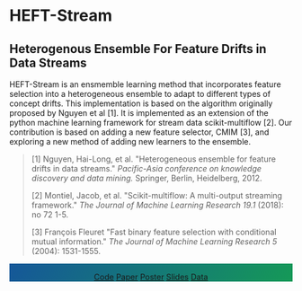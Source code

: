 # HEFT-Stream
## Heterogenous Ensemble For Feature Drifts in Data Streams

HEFT-Stream is an ensmemble learning method that incorporates feature selection into a heterogeneous ensemble to adapt to different types of concept drifts. This implementation is based on the algorithm originally proposed by Nguyen et al [1]. It is implemented as an extension of the python machine learning framework for stream data scikit-multiflow [2]. Our contribution is based on adding a new feature selector, CMIM [3], and exploring a new method of adding new learners to the ensemble.

>[1] Nguyen, Hai-Long, et al. "Heterogeneous ensemble for feature drifts in data streams." *Pacific-Asia conference on knowledge discovery and data mining.* Springer, Berlin, Heidelberg, 2012.
>
>[2] Montiel, Jacob, et al. "Scikit-multiflow: A multi-output streaming framework." *The Journal of Machine Learning Research 19.1* (2018): no 72 1-5.
>
>[3] François Fleuret "Fast binary feature selection with conditional mutual information." *The Journal of Machine Learning Research 5* (2004): 1531-1555.

<div style="background-color: #159957; padding-top: 15px; background-image: linear-gradient(120deg, #155799, #159957);">
<center>
<a class="btn" href="https://github.com/KohlhaseJ/heftstream/">Code</a>
<a class="btn" href="https://www.researchgate.net/publication/229067302_Heterogeneous_Ensemble_for_Feature_Drifts_in_Data_Streams/link/00463532915e53f75a000000/download">Paper</a>
<a class="btn" href="https://kohlhasej.github.io/heftstream/pdfs/dmlab_heftstream_poster.pdf">Poster</a>
<a class="btn" href="https://kohlhasej.github.io/heftstream/pdfs/dmlab_heftstream_03.pdf">Slides</a>
<a class="btn" href="http://www.google.com">Data</a>
</center>
</div>

